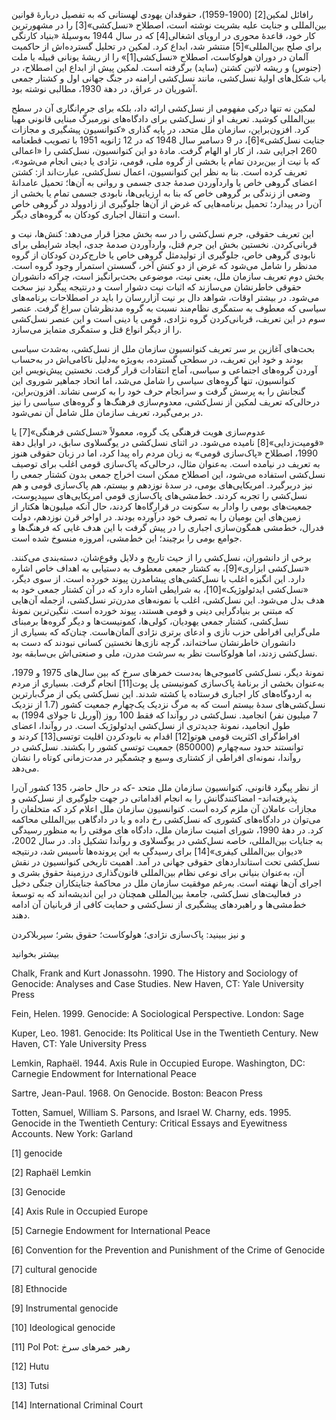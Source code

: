   رافائل لمکین[2] (1900-1959)، حقوقدان یهودی لهستانی که به تفصیل دربارۀ قوانین بین‌المللی و جنایت علیه بشریت نوشته است، اصطلاح «نسل‌کشی»[3] را در مشهورترین کار خود، قاعدۀ محوری در اروپای اشغالی[4] که در سال 1944 به‌وسیلۀ «بنیاد کارنگی برای صلح بین‌المللی»[5] منتشر شد، ابداع کرد. لمکین در تحلیل گسترده‌اش از حاکمیت آلمان در دوران هولوکاست، اصطلاح «نسل‌کشی[1]» را از ریشۀ یونانی قبیله یا ملت (جنوس) و ریشه لاتین کشتن (ساید) برگرفته است. لمکین پیش از ابداع این اصطلاح، در باب شکل‌های اولیۀ نسل‌کشی، مانند نسل‌کشی ارامنه در جنگ جهانی اول و کشتار جمعی آشوریان در عراق، در دهة 1930، مطالبی نوشته بود.

 لمکین نه تنها درکی مفهومی از نسل‌کشی ارائه داد، بلکه برای جرم‌انگاری آن در سطح بین‌المللی کوشید. تعریف او از نسل‌کشی برای دادگاه‌های نورمبرگ مبنایی قانونی مهیا کرد. افزون‌براین، سازمان ملل متحد، در پایه گذاری «کنوانسیون پیشگیری و مجازات جنایت نسل‌کشی»[6]، در 9 دسامبر سال 1948 که در 12 ژانویه 1951 با تصویب قطعنامه 260 اجرایی شد، از کار او الهام گرفت. مادۀ دو این کنوانسیون، نسل‌کشی را «اعمالی که با نیت از بین‌بردن تمام یا بخشی از گروه ملی، قومی، نژادی یا دینی انجام می‌شود»، تعریف کرده است. بنا به نظر این کنوانسیون، اعمال نسل‌کشی، عبارت‌اند از: کشتن اعضای گروهی خاص یا واردآوردن صدمۀ جدی جسمی و روانی به آن‌ها؛ تحمیل عامدانۀ وضعی از زندگی بر گروهی خاص که بنا به ارزیابی‌ها، نابودی جسمی تمام یا بخشی از آن‌را در پیدارد؛ تحمیل برنامه‌هایی که غرض از آن‌ها جلوگیری از زادوولد در گروهی خاص است و انتقال اجباری کودکان به گروه‌های دیگر.

 این تعریف حقوقی، جرم نسل‌کشی را در سه بخش مجزا قرار می‌دهد: کنش‌ها، نیت و قربانی‌کردن. نخستین بخش این جرم قتل، واردآوردن صدمۀ جدی، ایجاد شرایطی برای نابودی گروهی خاص، جلوگیری از تولیدمثل گروهی خاص یا خارج‌کردن کودکان از گروه مدنظر را شامل می‌شود که غرض از دو کنش آخر، گسستن استمرار وجود گروه است. بخش دوم تعریف سازمان ملل، یعنی نیت، موضوعی بحث‌برانگیز است، چراکه دانشوران حقوقی خاطرنشان می‌سازند که اثبات نیت دشوار است و درنتیجه پیگرد نیز سخت می‌شود. در بیشتر اوقات، شواهد دال بر نیت آزاررسان را باید در اصطلاحات برنامه‌های سیاسی که معطوف به ستمگری نظام‌مند نسبت به گروه مدنظرشان سراغ گرفت. عنصر سوم در این تعریف، قربانی‌کردن گروه نژادی، قومی یا دینی است و این عنصر نسل‌کشی را از دیگر انواع قتل و ستمگری متمایز می‌سازد.

بحث‌های آغازین بر سر تعریف کنوانسیون سازمان ملل از نسل‌کشی، به‌شدت سیاسی بودند و خود این تعریف، در سطحی گسترده، به‌ویژه به‌دلیل ناکامی‌اش در به‌حساب آوردن گروه‌های اجتماعی و سیاسی، آماج انتقادات قرار گرفت. نخستین پیش‌نویس این کنوانسیون، تنها گروه‌های سیاسی را شامل می‌شد، اما اتحاد جماهیر شوروی این گنجانش را به پرسش گرفت و سرانجام حرف خود را به کرسی نشاند. افزون‌براین، درحالی‌که تعریف لمکین از نسل‌کشی، معدوم‌سازی فرهنگ‌ها و گروه‌های سیاسی را نیز در برمی‌گیرد، تعریف سازمان ملل شامل آن نمی‌شود.

 عدوم‌سازی هویت فرهنگی یک گروه، معمولاً «نسل‌کشی فرهنگی»[7] یا «قومیت‌زدایی»[8] نامیده می‌شود. در اثنای نسل‌کشی در یوگسلاوی سابق، در اوایل دهة 1990، اصطلاح «پاک‌سازی قومی» به زبان مردم راه پیدا کرد، اما در زبان حقوقی هنوز به تعریف در نیامده است. به‌عنوان مثال، درحالی‌که پاک‌سازی قومی اغلب برای توصیف نسل‌کشی استفاده می‌شود، این اصطلاح ممکن است اخراج جمعی بدون کشتار جمعی را نیز دربرگیرد. امریکایی‌های بومی، در سدۀ نوزدهم و بیستم، هم پاک‌سازی قومی و هم نسل‌کشی را تجربه کردند. خط‌مشی‌های پاک‌سازی قومی امریکایی‌های سپیدپوست، جمعیت‌های بومی را وادار به سکونت در قرارگاه‌ها کردند، حال آنکه میلیون‌ها هکتار از زمین‌های این بومیان را به تصرف خود درآورده بودند. در اواخر قرن نوزدهم، دولت فدرال، خط‌مشی همگون‌سازی اجباری را در پیش گرفت با این هدف غایی که فرهنگ‌ها و جوامع بومی را برچیند؛ این خط‌مشی، امروزه منسوخ شده است.

 برخی از دانشوران، نسل‌کشی را از حیث تاریخ و دلایل وقوع‌شان، دسته‌بندی می‌کنند. «نسل‌کشی ابزاری»[9]، به کشتار جمعی معطوف به دستیابی به اهداف خاص اشاره دارد. این انگیزه اغلب با نسل‌کشی‌های پیشامدرن پیوند خورده است. از سوی دیگر، «نسل‌کشی ایدئولوژیک»[10]، به شرایطی اشاره دارد که در آن کشتار جمعی خود به هدف بدل می‌شود. این نسل‌کشی، اغلب با نمونه‌های مدرن‌تر نسل‌کشی، ازجمله آن‌هایی که مبتنی بر بنیادگرایی دینی و قومی هستند، پیوند خورده است. ننگین‌ترین نمونۀ نسل‌کشی، کشتار جمعی یهودیان، کولی‌ها، کمونیست‌ها و دیگر گروه‌ها برمبنای ملی‌گرایی افراطی حزب نازی و ادعای برتری نژادی آلمان‌هاست. چنان‌که که بسیاری از دانشوران خاطرنشان ساخته‌اند، گرچه نازی‌ها نخستین کسانی نبودند که دست به نسل‌کشی زدند، اما هولوکاست نظر به سرشت مدرن، ملی و صنعتی‌اش بی‌سابقه بود.

 نمونۀ دیگر، نسل‌کشی کامبوجی‌ها به‌دست خمرهای سرخ که بین سال‌های 1975 و 1979، به‌عنوان بخشی از برنامۀ پاک‌سازی کمونیستی پل پوت[11] انجام گرفت. بسیاری از مردم به اردوگاه‌های کار اجباری فرستاده یا کشته شدند. این نسل‌کشی یکی از مرگ‌بارترین نسل‌کشی‌های سدۀ بیستم است که به مرگ نزدیک یک‌چهارم جمعیت کشور (1.7 از نزدیک 7 میلیون نفر) انجامید. نسل‌کشی در روآندا که فقط 100 روز (آوریل تا جولای 1994) به طول انجامید، نمونۀ جدیدتری از نسل‌کشی ایدئولوژیک است. در روآندا، اعضای افراط‌گرای اکثریت قومی هوتو[12] اقدام به نابودکردن اقلیت توتسی[13] کردند و توانستند حدود سه‌چهارم (850000) جمعیت توتسی کشور را بکشند. نسل‌کشی در روآندا، نمونه‌ای افراطی از کشتاری وسیع و چشمگیر در مدت‌زمانی کوتاه را نشان می‌دهد.

از نظر پیگرد قانونی، کنوانسیون سازمان ملل متحد -که در حال حاضر، 135 کشور آن‌را پذیرفته‌اند- امضاکنندگانش را به انجام اقداماتی در جهت جلوگیری از نسل‌کشی و مجازات عاملان آن ملزم کرده است. کنوانسیون سازمان ملل اعلام کرد که متخلفان را می‌توان در دادگاه‌های کشوری که نسل‌کشی رخ داده و یا در دادگاهی بین‌المللی محاکمه کرد. در دهۀ 1990، شورای امنیت سازمان ملل، دادگاه های موقتی را به منظور رسیدگی به جنایات بین‌المللی، خاصه نسل‌کشی در یوگسلاوی و روآندا تشکیل داد. در سال 2002، «دیوان بین‌المللی کیفری»[14] برای رسیدگی به این پرونده‌ها تأسیس شد، درنتیجه نسل‌کشی تحت استانداردهای حقوقی جهانی در آمد. اهمیت تاریخی کنوانسیون در نقش آن، به‌عنوان بنیانی برای نوعی نظام بین‌المللی قانون‌گذاری درزمینۀ حقوق بشری و اجرای آن‌ها نهفته است. به‌رغم موفقیت سازمان ملل در محاکمۀ جنایتکاران جنگی دخیل در فعالیت‌های نسل‌کشی، جامعۀ بین‌المللی همچنان در این اندیشه‌اند که به توسعۀ خط‌مشی‌ها و راهبردهای پیشگیری از نسل‌کشی و حمایت کافی از قربانیان آن ادامه دهند.

 و نیز ببینید: پاک‌سازی نژادی؛ هولوکاست؛ حقوق بشر؛ سپربلاکردن

بیشتر بخوانید

Chalk, Frank and Kurt Jonassohn. 1990. The History and Sociology of Genocide: Analyses and Case Studies. New Haven, CT: Yale University Press

Fein, Helen. 1999. Genocide: A Sociological Perspective. London: Sage

Kuper, Leo. 1981. Genocide: Its Political Use in the Twentieth Century. New Haven, CT: Yale University Press

Lemkin, Raphaël. 1944. Axis Rule in Occupied Europe. Washington, DC: Carnegie Endowment for International Peace

Sartre, Jean-Paul. 1968. On Genocide. Boston: Beacon Press

 Totten, Samuel, William S. Parsons, and Israel W. Charny, eds. 1995. Genocide in the Twentieth Century: Critical Essays and Eyewitness Accounts. New York: Garland

 [1] genocide

[2] Raphaël Lemkin

[3] Genocide

 [4] Axis Rule in Occupied Europe

[5] Carnegie Endowment for International Peace

[6] Convention for the Prevention and Punishment of the Crime of Genocide

[7] cultural genocide

[8] Ethnocide

[9] Instrumental genocide

[10] Ideological genocide

[11] Pol Pot: رهبر خمرهای سرخ

[12] Hutu

[13] Tutsi

[14] International Criminal Court

 

 

 

 
